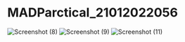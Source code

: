 # MADParctical_21012022056
![Screenshot (8)](https://user-images.githubusercontent.com/110801459/186223200-584e9028-eafa-4e8b-863c-d8dfbcfe461c.png)
![Screenshot (9)](https://user-images.githubusercontent.com/110801459/186223813-54e8ea7e-71ca-4b21-9bd6-ae8829623193.png)
![Screenshot (11)](https://user-images.githubusercontent.com/110801459/186225244-8962850e-5c3a-4a96-bf3d-457e95284afc.png)
